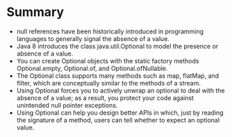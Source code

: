 # Summary
- null references have been historically introduced in programming languages to generally signal the absence of a value.
- Java 8 introduces the class java.util.Optional<T> to model the presence or absence of a value.
- You can create Optional objects with the static factory methods Optional.empty, Optional.of, and
Optional.ofNullable.
- The Optional class supports many methods such as map, flatMap, and filter, which are
conceptually similar to the methods of a stream.
- Using Optional forces you to actively unwrap an optional to deal with the absence of a value; as a
result, you protect your code against unintended null pointer exceptions.
- Using Optional can help you design better APIs in which, just by reading the signature of a method,
users can tell whether to expect an optional value.